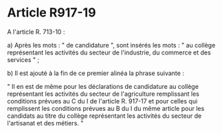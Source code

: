 # Article R917-19

A l'article R. 713-10 :

a) Après les mots : " de candidature ", sont insérés les mots : " au collège représentant les activités du secteur de l'industrie, du commerce et des services " ;

b) Il est ajouté à la fin de ce premier alinéa la phrase suivante :

" Il en est de même pour les déclarations de candidature au collège représentant les activités du secteur de l'agriculture remplissant les conditions prévues au C du I de l'article R. 917-17 et pour celles qui remplissent les conditions prévues au B du I du même article pour les candidats au titre du collège représentant les activités du secteur de l'artisanat et des métiers. "
